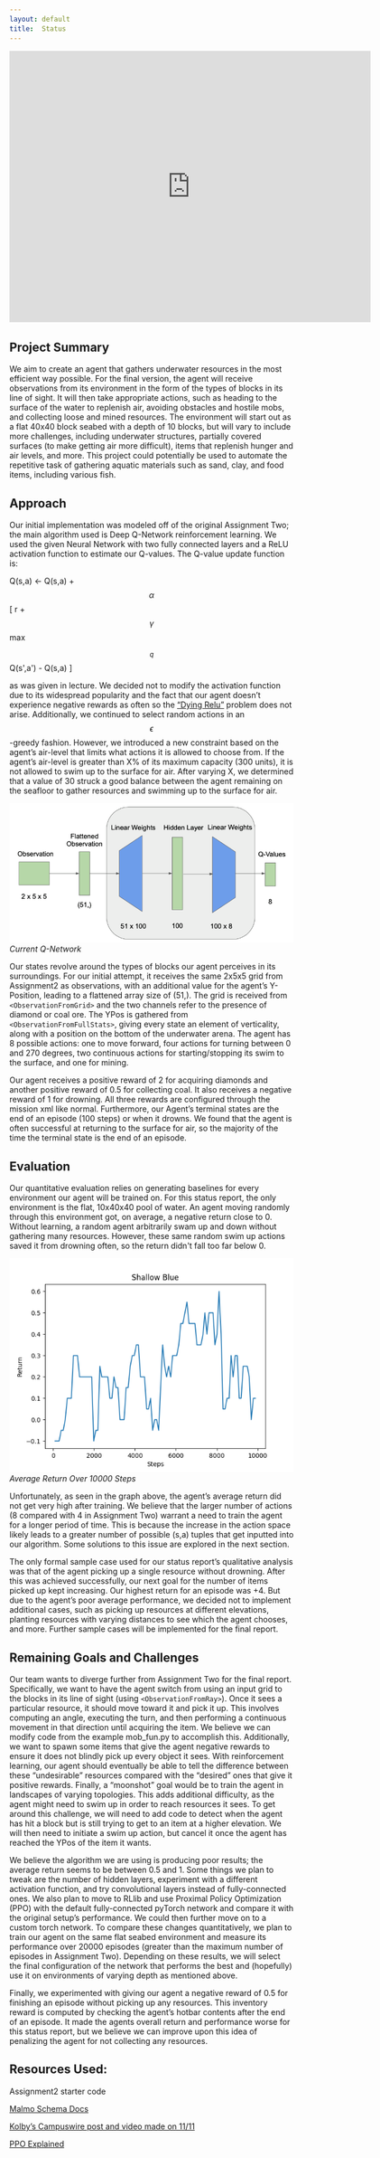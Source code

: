 ```yaml
---
layout: default
title:  Status
---
```


<iframe width="640" height="480" src="https://www.youtube.com/embed/8le6hKJmdII" frameborder="0" allow="accelerometer; autoplay; clipboard-write; encrypted-media; gyroscope; picture-in-picture" allowfullscreen></iframe>

## Project Summary
We aim to create an agent that gathers underwater resources in the most efficient way possible. For the final version, the agent will receive observations from its environment in the form of the types of blocks in its line of sight. It will then take appropriate actions, such as heading to the surface of the water to replenish air, avoiding obstacles and hostile mobs, and collecting loose and mined resources. The environment will start out as a flat 40x40 block seabed with a depth of 10 blocks, but will vary to include more challenges, including underwater structures, partially covered surfaces (to make getting air more difficult), items that replenish hunger and air levels, and more. This project could potentially be used to automate the repetitive task of gathering aquatic materials such as sand, clay, and food items, including various fish.
 
## Approach
Our initial implementation was modeled off of the original Assignment Two; the main algorithm used is Deep Q-Network reinforcement learning. We used the given Neural Network with two fully connected layers and a ReLU activation function to estimate our Q-values. The Q-value update function is:

Q(s,a) &#8592; Q(s,a) + $$\alpha$$[ r + $$\gamma$$max$$_{q}$$Q(s',a') - Q(s,a) ] 

as was given in lecture. We decided not to modify the activation function due to its widespread popularity and the fact that our agent doesn’t experience negative rewards as often so the [“Dying Relu”](https://stats.stackexchange.com/questions/126238/what-are-the-advantages-of-relu-over-sigmoid-function-in-deep-neural-networks) problem does not arise. Additionally, we continued to select random actions in an $$\epsilon$$-greedy fashion. However, we introduced a new constraint based on the agent’s air-level that limits what actions it is allowed to choose from. If the agent’s air-level is greater than X% of its maximum capacity (300 units), it is not allowed to swim up to the surface for air. After varying X, we determined that a value of 30 struck a good balance between the agent remaining on the seafloor to gather resources and swimming up to the surface for air.

![Current Q-Network](img/qNet.png)
*Current Q-Network*

Our states revolve around the types of blocks our agent perceives in its surroundings. For our initial attempt, it receives the same 2x5x5 grid from Assignment2 as observations, with an additional value for the agent’s Y-Position, leading to a flattened array size of (51,). The grid is received from `<ObservationFromGrid>` and the two channels refer to the presence of diamond or coal ore. The YPos is gathered from `<ObservationFromFullStats>`, giving every state an element of verticality, along with a position on the bottom of the underwater arena. The agent has 8 possible actions: one to move forward, four actions for turning between 0 and 270 degrees, two continuous actions for starting/stopping its swim to the surface, and one for mining.

Our agent receives a positive reward of 2 for acquiring diamonds and another positive reward of 0.5 for collecting coal. It also receives a negative reward of 1 for drowning. All three rewards are configured through the mission xml like normal. Furthermore, our Agent’s terminal states are the end of an episode (100 steps) or when it drowns. We found that the agent is often successful at returning to the surface for air, so the majority of the time the terminal state is the end of an episode.
 
## Evaluation
Our quantitative evaluation relies on generating baselines for every environment our agent will be trained on. For this status report, the only environment is the flat, 10x40x40 pool of water. An agent moving randomly through this environment got, on average, a negative return close to 0. Without learning, a random agent arbitrarily swam up and down without gathering many resources. However, these same random swim up actions saved it from drowning often, so the return didn't fall too far below 0.

![Average Return](img/Status_report_return_graph.png)
*Average Return Over 10000 Steps*

Unfortunately, as seen in the graph above, the agent’s average return did not get very high after training. We believe that the larger number of actions (8 compared with 4 in Assignment Two) warrant a need to train the agent for a longer period of time. This is because the increase in the action space likely leads to a greater number of possible (s,a) tuples that get inputted into our algorithm. Some solutions to this issue are explored in the next section.

The only formal sample case used for our status report’s qualitative analysis was that of the agent picking up a single resource without drowning. After this was achieved successfully, our next goal for the number of items picked up kept increasing. Our highest return for an episode was +4. But due to the agent’s poor average performance, we decided not to implement additional cases, such as picking up resources at different elevations, planting resources with varying distances to see which the agent chooses, and more. Further sample cases will be implemented for the final report.
 
 
## Remaining Goals and Challenges
Our team wants to diverge further from Assignment Two for the final report. Specifically, we want to have the agent switch from using an input grid to the blocks in its line of sight (using `<ObservationFromRay>`). Once it sees a particular resource, it should move toward it and pick it up. This involves computing an angle, executing the turn, and then performing a continuous movement in that direction until acquiring the item. We believe we can modify code from the example mob_fun.py to accomplish this. Additionally, we want to spawn some items that give the agent negative rewards to ensure it does not blindly pick up every object it sees. With reinforcement learning, our agent should eventually be able to tell the difference between these “undesirable” resources compared with the “desired” ones that give it positive rewards. Finally, a “moonshot” goal would be to train the agent in landscapes of varying topologies. This adds additional difficulty, as the agent might need to swim up in order to reach resources it sees. To get around this challenge, we will need to add code to detect when the agent has hit a block but is still trying to get to an item at a higher elevation. We will then need to initiate a swim up action, but cancel it once the agent has reached the YPos of the item it wants.

We believe the algorithm we are using is producing poor results; the average return seems to be between 0.5 and 1. Some things we plan to tweak are the number of hidden layers, experiment with a different activation function, and try convolutional layers instead of fully-connected ones. We also plan to move to RLlib and use Proximal Policy Optimization (PPO) with the default fully-connected pyTorch network and compare it with the original setup’s performance. We could then further move on to a custom torch network. To compare these changes quantitatively, we plan to train our agent on the same flat seabed environment and measure its performance over 20000 episodes (greater than the maximum number of episodes in Assignment Two). Depending on these results, we will select the final configuration of the network that performs the best and (hopefully) use it on environments of varying depth as mentioned above. 

Finally, we experimented with giving our agent a negative reward of 0.5 for finishing an episode without picking up any resources. This inventory reward is computed by checking the agent’s hotbar contents after the end of an episode. It made the agents overall return and performance worse for this status report, but we believe we can improve upon this idea of penalizing the agent for not collecting any resources.
 
## Resources Used:
Assignment2 starter code

[Malmo Schema Docs](https://microsoft.github.io/malmo/0.30.0/Schemas/Mission.html)

[Kolby’s Campuswire post and video made on 11/11](https://youtu.be/v_cDSTfk5A0)

[PPO Explained](https://jonathan-hui.medium.com/rl-proximal-policy-optimization-ppo-explained-77f014ec3f12)

